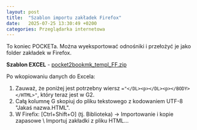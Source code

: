 ```yaml
---
layout: post
title:  "Szablon importu zakładek Firefox"
date:   2025-07-25 13:30:49 +0200
categories: Przeglądarka internetowa
---
```


To koniec POCKETa. Można wyeksportować odnośniki i przełożyć je jako folder zakładek w Firefox.

**Szablon EXCEL** - [pocket2bookmk_templ_FF.zip]({{site.baseurl}}/assets/files/pocket2bookmk_templ_FF.zip   "pocket2bookmk_templ_FF.zip")

Po wkopiowaniu danych do Excela:
1. Zauważ, że poniżej jest potrzebny wiersz `="</DL><p></DL><p></BODY></HTML>"`, który teraz jest w G2.
2. Całą kolumnę G skopiuj do pliku tekstowego z kodowaniem UTF-8 "Jakaś nazwa.HTML".
3. W Firefix: [Ctrl+Shift+O] (tj. Biblioteka) -> Importowanie i kopie zapasowe \ Importuj zakładki z pliku HTML...


<style> code {font-size: 85%;} </style>

<!-- {% unless jekyll.environment %} -->
<script>

(function() {
  const images = document.getElementsByTagName('img'); 
  for(let i = 0; i < images.length; i++) {
    images[i].src = images[i].src.replace('%7B%7Bsite.baseurl%7D%7D','..');
  } //{{site.baseurl}} - without spaces!  
})();

</script>
<!-- {% endunless %} -->